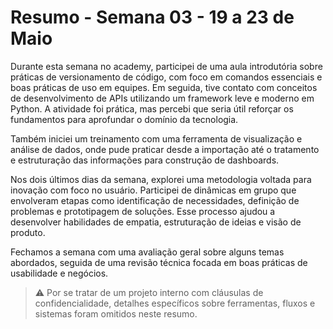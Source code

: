 # Resumo - Semana 03 - 19 a 23 de Maio

Durante esta semana no academy, participei de uma aula introdutória sobre práticas de versionamento de código, com foco em comandos essenciais e boas práticas de uso em equipes. Em seguida, tive contato com conceitos de desenvolvimento de APIs utilizando um framework leve e moderno em Python. A atividade foi prática, mas percebi que seria útil reforçar os fundamentos para aprofundar o domínio da tecnologia.

Também iniciei um treinamento com uma ferramenta de visualização e análise de dados, onde pude praticar desde a importação até o tratamento e estruturação das informações para construção de dashboards.

Nos dois últimos dias da semana, explorei uma metodologia voltada para inovação com foco no usuário. Participei de dinâmicas em grupo que envolveram etapas como identificação de necessidades, definição de problemas e prototipagem de soluções. Esse processo ajudou a desenvolver habilidades de empatia, estruturação de ideias e visão de produto.

Fechamos a semana com uma avaliação geral sobre alguns temas abordados, seguida de uma revisão técnica focada em boas práticas de usabilidade e negócios.

> ⚠️ Por se tratar de um projeto interno com cláusulas de confidencialidade, detalhes específicos sobre ferramentas, fluxos e sistemas foram omitidos neste resumo.
